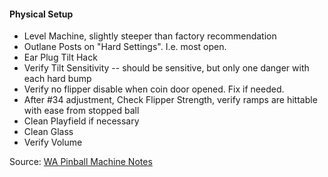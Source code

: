 #### Physical Setup
-   Level Machine, slightly steeper than factory recommendation
-   Outlane Posts on "Hard Settings". I.e. most open.
-   Ear Plug Tilt Hack
-   Verify Tilt Sensitivity -- should be sensitive, but only one danger with each hard bump
-   Verify no flipper disable when coin door opened. Fix if needed.
-   After #34 adjustment, Check Flipper Strength, verify ramps are hittable with ease from stopped ball
-   Clean Playfield if necessary
-   Clean Glass
-   Verify Volume

Source: [WA Pinball Machine Notes](http://wapinball.net/setups/)
